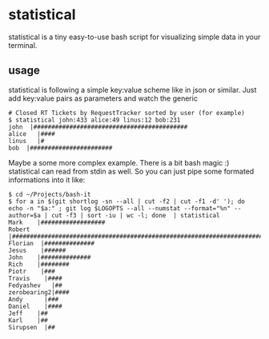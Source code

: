 # statistical

statistical is a tiny easy-to-use bash script for visualizing simple data in your terminal. 

## usage 

statistical is following a simple key:value scheme like in json or similar. Just add key:value pairs as parameters and watch the generic

    # Closed RT Tickets by RequestTracker sorted by user (for example)
    $ statistical john:433 alice:49 linus:12 bob:231 
    john  |###########################################
    alice   |####
    linus   |#
    bob  |#######################

Maybe a some more complex example. There is a bit bash magic :) statistical can read from stdin as well. So you can just pipe some formated informations into it like:

    $ cd ~/Projects/bash-it
    $ for a in $(git shortlog -sn --all | cut -f2 | cut -f1 -d' '); do echo -n "$a:" ; git log $LOGOPTS --all --numstat --format="%n" --author=$a | cut -f3 | sort -iu | wc -l; done  | statistical
    Mark    |##################
    Robert    |#########################################################################
    Florian  |##############
    Jesus    |######
    John    |##############
    Rich    |########
    Piotr    |###
    Travis    |####
    Fedyashev   |##
    zerobearing2|####
    Andy      |###
    Daniel    |####
    Jeff    |##
    Karl    |##
    Sirupsen  |##

